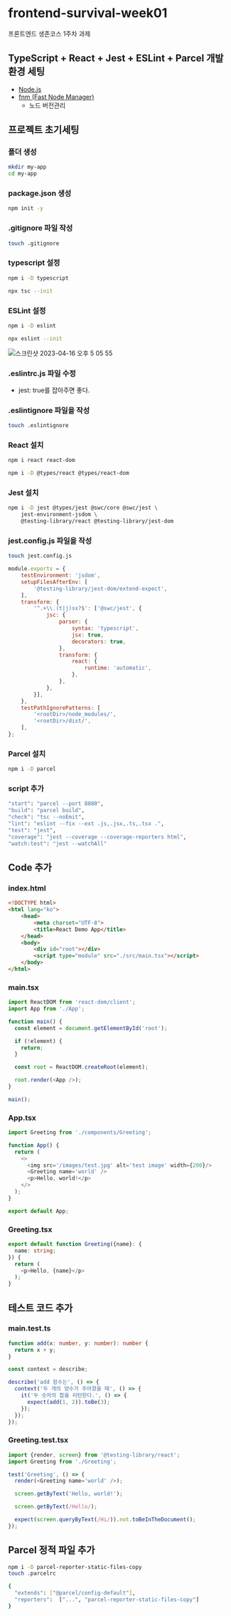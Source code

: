 # frontend-survival-week01

프론트엔드 생존코스 1주차 과제

## TypeScript + React + Jest + ESLint + Parcel 개발 환경 세팅

* [Node.js](https://nodejs.org/ko)
* [fnm (Fast Node Manager)](https://github.com/Schniz/fnm)
  * 노드 버전관리

## 프로젝트 초기세팅

### 폴더 생성

``` bash
mkdir my-app
cd my-app
```

### package.json 생성

``` bash
npm init -y
```

### .gitignore 파일 작성

``` bash
touch .gitignore
```

### typescript 설정

``` bash
npm i -D typescript

npx tsc --init
```

### ESLint 설정

``` bash
npm i -D eslint

npx eslint --init
```

![스크린샷 2023-04-16 오후 5 05 55](https://user-images.githubusercontent.com/38122860/232326810-e19f2573-a461-4643-8c08-73cb500f42ed.png)

### .eslintrc.js 파일 수정

* jest: true를 잡아주면 좋다.

### .eslintignore 파일을 작성

``` bash
touch .eslintignore
```

### React 설치

``` bash
npm i react react-dom

npm i -D @types/react @types/react-dom
```

### Jest 설치

``` bash
npm i -D jest @types/jest @swc/core @swc/jest \
    jest-environment-jsdom \
    @testing-library/react @testing-library/jest-dom
```

### jest.config.js 파일을 작성

``` bash
touch jest.config.js
```

``` javascript
module.exports = {
    testEnvironment: 'jsdom',
    setupFilesAfterEnv: [
        '@testing-library/jest-dom/extend-expect',
    ],
    transform: {
        '^.+\\.(t|j)sx?$': ['@swc/jest', {
            jsc: {
                parser: {
                    syntax: 'typescript',
                    jsx: true,
                    decorators: true,
                },
                transform: {
                    react: {
                        runtime: 'automatic',
                    },
                },
            },
        }],
    },
    testPathIgnorePatterns: [
        '<rootDir>/node_modules/',
        '<rootDir>/dist/',
    ],
};
```

### Parcel 설치

``` bash
npm i -D parcel
```

### script 추가

``` bash
"start": "parcel --port 8080",
"build": "parcel build",
"check": "tsc --noEmit",
"lint": "eslint --fix --ext .js,.jsx,.ts,.tsx .",
"test": "jest",
"coverage": "jest --coverage --coverage-reporters html",
"watch:test": "jest --watchAll"
```

## Code 추가

### index.html

``` html
<!DOCTYPE html>
<html lang="ko">
    <head>
        <meta charset="UTF-8">
        <title>React Demo App</title>
    </head>
    <body>
        <div id="root"></div>
        <script type="module" src="./src/main.tsx"></script>
    </body>
</html>
```

### main.tsx

``` typescript
import ReactDOM from 'react-dom/client';
import App from './App';

function main() {
  const element = document.getElementById('root');

  if (!element) {
    return;
  }

  const root = ReactDOM.createRoot(element);

  root.render(<App />);
}

main();
```

### App.tsx

``` typescript
import Greeting from './components/Greeting';

function App() {
  return (
    <>
      <img src='/images/test.jpg' alt='test image' width={200}/>
      <Greeting name='world' />
      <p>Hello, world!</p>
    </>
  );
}

export default App;
```

### Greeting.tsx

``` typescript
export default function Greeting({name}: {
  name: string;
}) {
  return (
    <p>Hello, {name}</p>
  );
}
```

## 테스트 코드 추가

### main.test.ts

``` typescript
function add(x: number, y: number): number {
  return x + y;
}

const context = describe;

describe('add 함수는', () => {
  context('두 개의 양수가 주어졌을 때', () => {
    it('두 숫자의 합을 리턴한다.', () => {
      expect(add(1, 2)).toBe(3);
    });
  });
});
```

### Greeting.test.tsx

``` typescript
import {render, screen} from '@testing-library/react';
import Greeting from './Greeting';

test('Greeting', () => {
  render(<Greeting name='world' />);

  screen.getByText('Hello, world!');

  screen.getByText(/Hello/);

  expect(screen.queryByText(/Hi/)).not.toBeInTheDocument();
});
```

## Parcel 정적 파일 추가

``` bash
npm i -D parcel-reporter-static-files-copy
touch .parcelrc
```

``` bash
{
  "extends": ["@parcel/config-default"],
  "reporters":  ["...", "parcel-reporter-static-files-copy"]
}
```
